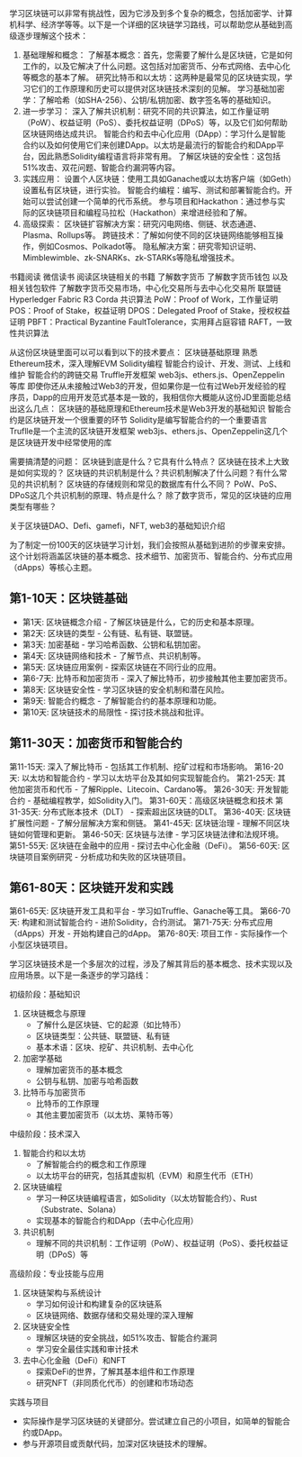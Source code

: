 学习区块链可以非常有挑战性，因为它涉及到多个复杂的概念，包括加密学、计算机科学、经济学等等。以下是一个详细的区块链学习路线，可以帮助您从基础到高级逐步理解这个技术：
1. 基础理解和概念：
了解基本概念：首先，您需要了解什么是区块链，它是如何工作的，以及它解决了什么问题。这包括对加密货币、分布式网络、去中心化等概念的基本了解。
研究比特币和以太坊：这两种是最常见的区块链实现，学习它们的工作原理和历史可以提供对区块链技术深刻的见解。
学习基础加密学：了解哈希（如SHA-256）、公钥/私钥加密、数字签名等的基础知识。
2. 进一步学习：
深入了解共识机制：研究不同的共识算法，如工作量证明（PoW）、权益证明（PoS）、委托权益证明（DPoS）等，以及它们如何帮助区块链网络达成共识。
智能合约和去中心化应用（DApp）：学习什么是智能合约以及如何使用它们来创建DApp。以太坊是最流行的智能合约和DApp平台，因此熟悉Solidity编程语言将非常有用。
了解区块链的安全性：这包括51%攻击、双花问题、智能合约漏洞等内容。
3. 实践应用：
设置个人区块链：使用工具如Ganache或以太坊客户端（如Geth）设置私有区块链，进行实验。
智能合约编程：编写、测试和部署智能合约。开始可以尝试创建一个简单的代币系统。
参与项目和Hackathon：通过参与实际的区块链项目和编程马拉松（Hackathon）来增进经验和了解。
4. 高级探索：
区块链扩容解决方案：研究闪电网络、侧链、状态通道、Plasma、Rollups等。
跨链技术：了解如何使不同的区块链网络能够相互操作，例如Cosmos、Polkadot等。
隐私解决方案：研究零知识证明、Mimblewimble、zk-SNARKs、zk-STARKs等隐私增强技术。



书籍阅读
微信读书 阅读区块链相关的书籍
了解数字货币
了解数字货币钱包 以及相关钱包软件
了解数字货币交易市场，中心化交易所与去中心化交易所
联盟链
Hyperledger Fabric
R3 Corda
共识算法
PoW：Proof of Work，工作量证明
POS：Proof of Stake，权益证明
DPOS：Delegated Proof of Stake，授权权益证明
PBFT：Practical Byzantine FaultTolerance，实用拜占庭容错
RAFT，一致性共识算法




从这份区块链里面可以可以看到以下的技术要点：
区块链基础原理
熟悉Ethereum技术，深入理解EVM
Solidity编程
智能合约设计、开发、测试、上线和维护
智能合约的跨链交易
Truffle开发框架
web3js、ethers.js、OpenZeppelin等库
即使你还从未接触过Web3的开发，但如果你是一位有过Web开发经验的程序员，Dapp的应用开发范式基本是一致的，我相信你大概能从这份JD里面能总结出这么几点：
区块链的基础原理和Ethereum技术是Web3开发的基础知识
智能合约是区块链开发一个很重要的环节
Solidity是编写智能合约的一个重要语言
Truflle是一个主流的区块链开发框架
web3js、ethers.js、OpenZeppelin这几个是区块链开发中经常使用的库

需要搞清楚的问题：
区块链到底是什么？它具有什么特点？
区块链在技术上大致是如何实现的？
区块链的共识机制是什么？共识机制解决了什么问题？有什么常见的共识机制？
区块链的存储规则和常见的数据库有什么不同？
PoW、PoS、DPoS这几个共识机制的原理、特点是什么？
除了数字货币，常见的区块链的应用类型有哪些？

关于区块链DAO、Defi、gamefi，NFT, web3的基础知识介绍


为了制定一份100天的区块链学习计划，我们会按照从基础到进阶的步骤来安排。这个计划将涵盖区块链的基本概念、技术细节、加密货币、智能合约、分布式应用（dApps）等核心主题。

## 第1-10天：区块链基础
- 第1天: 区块链概念介绍 - 了解区块链是什么，它的历史和基本原理。
- 第2天: 区块链的类型 - 公有链、私有链、联盟链。
- 第3天: 加密基础 - 学习哈希函数、公钥和私钥加密。
- 第4天: 区块链网络和技术 - 了解节点、共识机制等。
- 第5天: 区块链应用案例 - 探索区块链在不同行业的应用。
- 第6-7天: 比特币和加密货币 - 深入了解比特币，初步接触其他主要加密货币。
- 第8天: 区块链安全性 - 学习区块链的安全机制和潜在风险。
- 第9天: 智能合约概念 - 了解智能合约的基本原理和功能。
- 第10天: 区块链技术的局限性 - 探讨技术挑战和批评。

## 第11-30天：加密货币和智能合约
第11-15天: 深入了解比特币 - 包括其工作机制、挖矿过程和市场影响。
第16-20天: 以太坊和智能合约 - 学习以太坊平台及其如何实现智能合约。
第21-25天: 其他加密货币和代币 - 了解Ripple、Litecoin、Cardano等。
第26-30天: 开发智能合约 - 基础编程教学，如Solidity入门。
第31-60天：高级区块链概念和技术
第31-35天: 分布式账本技术（DLT） - 探索超出区块链的DLT。
第36-40天: 区块链扩展性问题 - 了解分层解决方案和侧链。
第41-45天: 区块链治理 - 理解不同区块链如何管理和更新。
第46-50天: 区块链与法律 - 学习区块链法律和法规环境。
第51-55天: 区块链在金融中的应用 - 探讨去中心化金融（DeFi）。
第56-60天: 区块链项目案例研究 - 分析成功和失败的区块链项目。

## 第61-80天：区块链开发和实践
第61-65天: 区块链开发工具和平台 - 学习如Truffle、Ganache等工具。
第66-70天: 构建和测试智能合约 - 进阶Solidity，合约测试。
第71-75天: 分布式应用（dApps）开发 - 开始构建自己的dApp。
第76-80天: 项目工作 - 实际操作一个小型区块链项目。


学习区块链技术是一个多层次的过程，涉及了解其背后的基本概念、技术实现以及应用场景。以下是一条逐步的学习路线：

初级阶段：基础知识
1. 区块链概念与原理
   - 了解什么是区块链、它的起源（如比特币）
   - 区块链类型：公共链、联盟链、私有链
   - 基本术语：区块、挖矿、共识机制、去中心化
2. 加密学基础
   - 理解加密货币的基本概念
   - 公钥与私钥、加密与哈希函数
3. 比特币与加密货币
   - 比特币的工作原理
   - 其他主要加密货币（以太坊、莱特币等）

中级阶段：技术深入
1. 智能合约和以太坊
   - 了解智能合约的概念和工作原理
   - 以太坊平台的研究，包括其虚拟机（EVM）和原生代币（ETH）
2. 区块链编程
   - 学习一种区块链编程语言，如Solidity（以太坊智能合约）、Rust（Substrate、Solana）
   - 实现基本的智能合约和DApp（去中心化应用）
3. 共识机制
   - 理解不同的共识机制：工作证明（PoW）、权益证明（PoS）、委托权益证明（DPoS）等

高级阶段：专业技能与应用
1. 区块链架构与系统设计
   - 学习如何设计和构建复杂的区块链系
   - 区块链网络、数据存储和交易处理的深入理解
2. 区块链安全性
   - 理解区块链的安全挑战，如51%攻击、智能合约漏洞
   - 学习安全最佳实践和审计技术
3. 去中心化金融（DeFi）和NFT
   - 探索DeFi的世界，了解其基本组件和工作原理
   - 研究NFT（非同质化代币）的创建和市场动态

实践与项目
- 实际操作是学习区块链的关键部分。尝试建立自己的小项目，如简单的智能合约或DApp。
- 参与开源项目或贡献代码，加深对区块链技术的理解。

